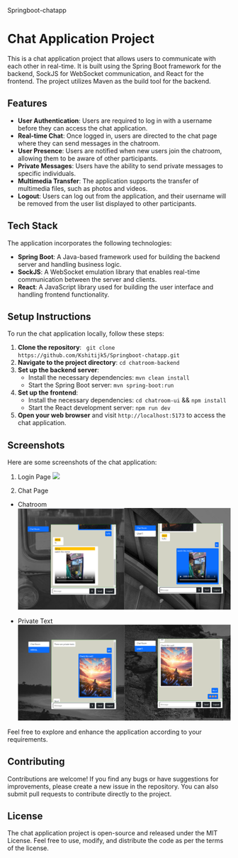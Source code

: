  Springboot-chatapp
 
# Chat Application Project
  This is a chat application project that allows users to communicate with each other in real-time. It is built using the Spring Boot framework for the backend, SockJS for WebSocket communication, and React for the frontend. The project utilizes Maven as the build tool for the backend.
## Features
-  __User Authentication__: Users are required to log in with a username before they can access the chat application.
- __Real-time Chat__: Once logged in, users are directed to the chat page where they can send messages in the chatroom.
- __User Presence__: Users are notified when new users join the chatroom, allowing them to be aware of other participants.
- __Private Messages__: Users have the ability to send private messages to specific individuals.
- __Multimedia Transfer__: The application supports the transfer of multimedia files, such as photos and videos.
- __Logout__: Users can log out from the application, and their username will be removed from the user list displayed to other participants.

## Tech Stack
The application incorporates the following technologies:

- __Spring Boot__: A Java-based framework used for building the backend server and handling business logic.
- __SockJS__: A WebSocket emulation library that enables real-time communication between the server and clients.
- __React__: A JavaScript library used for building the user interface and handling frontend functionality.

## Setup Instructions
To run the chat application locally, follow these steps:

1. __Clone the repository__: ``` git clone https://github.com/Kshitijk5/Springboot-chatapp.git```
2. __Navigate to the project directory__: ```cd chatroom-backend```
3. __Set up the backend server__:
   - Install the necessary dependencies: ```mvn clean install```
   - Start the Spring Boot server: ```mvn spring-boot:run```
4. __Set up the frontend__:
   - Install the necessary dependencies: ```cd chatroom-ui``` && ```npm install```
   - Start the React development server: ```npm run dev```
5. __Open your web browser__ and visit ```http://localhost:5173``` to access the chat application.

## Screenshots
Here are some screenshots of the chat application:

1. Login Page
![](https://github.com/Kshitijk5/Springboot-chatapp/blob/master/img/login-vid.gif)

2. Chat Page
- Chatroom ![](https://github.com/Kshitijk5/Springboot-chatapp/blob/master/img/Chat-2.png)

- Private Text ![](https://github.com/Kshitijk5/Springboot-chatapp/blob/master/img/Chat-1.png)


Feel free to explore and enhance the application according to your requirements.

## Contributing
Contributions are welcome! If you find any bugs or have suggestions for improvements, please create a new issue in the repository. You can also submit pull requests to contribute directly to the project.

## License
The chat application project is open-source and released under the MIT License. Feel free to use, modify, and distribute the code as per the terms of the license.
#
